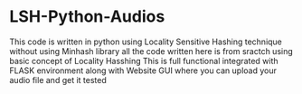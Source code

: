 # LSH-Python-Audios
This code is written in python using Locality Sensitive Hashing technique without using Minhash library all the code written here is from sractch using basic concept of Locality Hasshing
This is full functional integrated with FLASK environment along with Website GUI where you can upload your audio file and get it tested 
